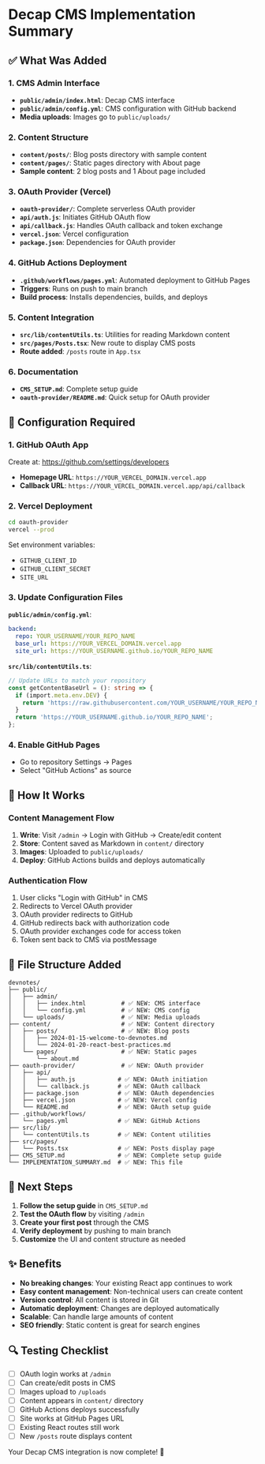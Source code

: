# Decap CMS Implementation Summary

## ✅ What Was Added

### 1. CMS Admin Interface
- **`public/admin/index.html`**: Decap CMS interface
- **`public/admin/config.yml`**: CMS configuration with GitHub backend
- **Media uploads**: Images go to `public/uploads/`

### 2. Content Structure
- **`content/posts/`**: Blog posts directory with sample content
- **`content/pages/`**: Static pages directory with About page
- **Sample content**: 2 blog posts and 1 About page included

### 3. OAuth Provider (Vercel)
- **`oauth-provider/`**: Complete serverless OAuth provider
- **`api/auth.js`**: Initiates GitHub OAuth flow
- **`api/callback.js`**: Handles OAuth callback and token exchange
- **`vercel.json`**: Vercel configuration
- **`package.json`**: Dependencies for OAuth provider

### 4. GitHub Actions Deployment
- **`.github/workflows/pages.yml`**: Automated deployment to GitHub Pages
- **Triggers**: Runs on push to main branch
- **Build process**: Installs dependencies, builds, and deploys

### 5. Content Integration
- **`src/lib/contentUtils.ts`**: Utilities for reading Markdown content
- **`src/pages/Posts.tsx`**: New route to display CMS posts
- **Route added**: `/posts` route in `App.tsx`

### 6. Documentation
- **`CMS_SETUP.md`**: Complete setup guide
- **`oauth-provider/README.md`**: Quick setup for OAuth provider

## 🔧 Configuration Required

### 1. GitHub OAuth App
Create at: https://github.com/settings/developers
- **Homepage URL**: `https://YOUR_VERCEL_DOMAIN.vercel.app`
- **Callback URL**: `https://YOUR_VERCEL_DOMAIN.vercel.app/api/callback`

### 2. Vercel Deployment
```bash
cd oauth-provider
vercel --prod
```

Set environment variables:
- `GITHUB_CLIENT_ID`
- `GITHUB_CLIENT_SECRET`
- `SITE_URL`

### 3. Update Configuration Files

**`public/admin/config.yml`**:
```yaml
backend:
  repo: YOUR_USERNAME/YOUR_REPO_NAME
  base_url: https://YOUR_VERCEL_DOMAIN.vercel.app
  site_url: https://YOUR_USERNAME.github.io/YOUR_REPO_NAME
```

**`src/lib/contentUtils.ts`**:
```typescript
// Update URLs to match your repository
const getContentBaseUrl = (): string => {
  if (import.meta.env.DEV) {
    return 'https://raw.githubusercontent.com/YOUR_USERNAME/YOUR_REPO_NAME/main';
  }
  return 'https://YOUR_USERNAME.github.io/YOUR_REPO_NAME';
};
```

### 4. Enable GitHub Pages
- Go to repository Settings → Pages
- Select "GitHub Actions" as source

## 🚀 How It Works

### Content Management Flow
1. **Write**: Visit `/admin` → Login with GitHub → Create/edit content
2. **Store**: Content saved as Markdown in `content/` directory
3. **Images**: Uploaded to `public/uploads/`
4. **Deploy**: GitHub Actions builds and deploys automatically

### Authentication Flow
1. User clicks "Login with GitHub" in CMS
2. Redirects to Vercel OAuth provider
3. OAuth provider redirects to GitHub
4. GitHub redirects back with authorization code
5. OAuth provider exchanges code for access token
6. Token sent back to CMS via postMessage

## 📁 File Structure Added

```
devnotes/
├── public/
│   ├── admin/
│   │   ├── index.html          # ✅ NEW: CMS interface
│   │   └── config.yml          # ✅ NEW: CMS config
│   └── uploads/                # ✅ NEW: Media uploads
├── content/                    # ✅ NEW: Content directory
│   ├── posts/                  # ✅ NEW: Blog posts
│   │   ├── 2024-01-15-welcome-to-devnotes.md
│   │   └── 2024-01-20-react-best-practices.md
│   └── pages/                  # ✅ NEW: Static pages
│       └── about.md
├── oauth-provider/             # ✅ NEW: OAuth provider
│   ├── api/
│   │   ├── auth.js            # ✅ NEW: OAuth initiation
│   │   └── callback.js        # ✅ NEW: OAuth callback
│   ├── package.json           # ✅ NEW: OAuth dependencies
│   ├── vercel.json            # ✅ NEW: Vercel config
│   └── README.md              # ✅ NEW: OAuth setup guide
├── .github/workflows/
│   └── pages.yml              # ✅ NEW: GitHub Actions
├── src/lib/
│   └── contentUtils.ts        # ✅ NEW: Content utilities
├── src/pages/
│   └── Posts.tsx              # ✅ NEW: Posts display page
├── CMS_SETUP.md               # ✅ NEW: Complete setup guide
└── IMPLEMENTATION_SUMMARY.md  # ✅ NEW: This file
```

## 🎯 Next Steps

1. **Follow the setup guide** in `CMS_SETUP.md`
2. **Test the OAuth flow** by visiting `/admin`
3. **Create your first post** through the CMS
4. **Verify deployment** by pushing to main branch
5. **Customize** the UI and content structure as needed

## ✨ Benefits

- **No breaking changes**: Your existing React app continues to work
- **Easy content management**: Non-technical users can create content
- **Version control**: All content is stored in Git
- **Automatic deployment**: Changes are deployed automatically
- **Scalable**: Can handle large amounts of content
- **SEO friendly**: Static content is great for search engines

## 🔍 Testing Checklist

- [ ] OAuth login works at `/admin`
- [ ] Can create/edit posts in CMS
- [ ] Images upload to `/uploads`
- [ ] Content appears in `content/` directory
- [ ] GitHub Actions deploys successfully
- [ ] Site works at GitHub Pages URL
- [ ] Existing React routes still work
- [ ] New `/posts` route displays content

Your Decap CMS integration is now complete! 🎉


